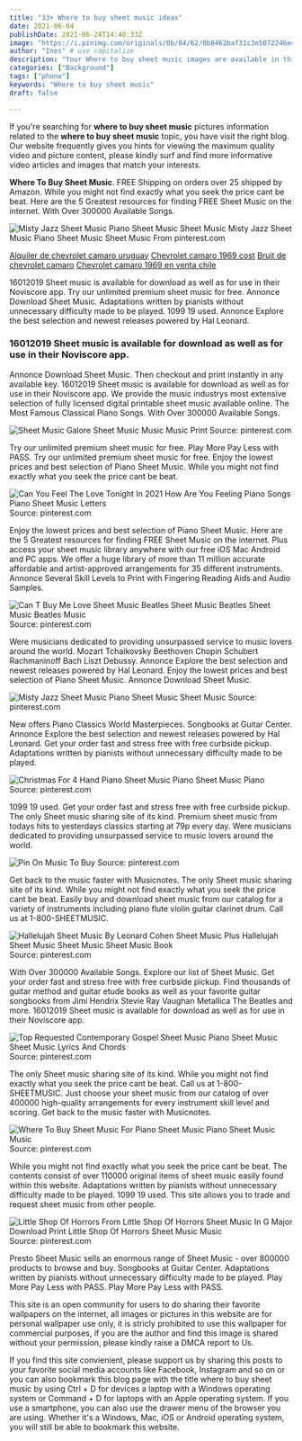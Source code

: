 ```yaml
---
title: "33+ Where to buy sheet music ideas"
date: 2021-06-04
publishDate: 2021-06-24T14:40:33Z
image: "https://i.pinimg.com/originals/0b/84/62/0b8462baf31c3e5072246e495729bd6c.gif"
author: "Ines" # use capitalize
description: "Your Where to buy sheet music images are available in this site. Where to buy sheet music are a topic that is being searched for and liked by netizens now. You can Find and Download the Where to buy sheet music files here. Download all free photos and vectors."
categories: ["Background"]
tags: ["phone"]
keywords: "Where to buy sheet music"
draft: false

---
```


If you're searching for **where to buy sheet music** pictures information related to the **where to buy sheet music** topic, you have visit the right  blog.  Our website frequently  gives you  hints  for viewing  the maximum  quality video and picture  content, please kindly surf and find more informative video articles and images  that match your interests.

**Where To Buy Sheet Music**. FREE Shipping on orders over 25 shipped by Amazon. While you might not find exactly what you seek the price cant be beat. Here are the 5 Greatest resources for finding FREE Sheet Music on the internet. With Over 300000 Available Songs.

![Misty Jazz Sheet Music Piano Sheet Music Sheet Music](https://i.pinimg.com/originals/8a/10/21/8a10213f8e9f97f4ebeb76fab8b80d58.png "Misty Jazz Sheet Music Piano Sheet Music Sheet Music")
Misty Jazz Sheet Music Piano Sheet Music Sheet Music From pinterest.com

[Alquiler de chevrolet camaro uruguay](/alquiler-de-chevrolet-camaro-uruguay/)
[Chevrolet camaro 1969 cost](/chevrolet-camaro-1969-cost/)
[Bruit de chevrolet camaro](/bruit-de-chevrolet-camaro/)
[Chevrolet camaro 1969 en venta chile](/chevrolet-camaro-1969-en-venta-chile/)

16012019 Sheet music is available for download as well as for use in their Noviscore app. Try our unlimited premium sheet music for free. Annonce Download Sheet Music. Adaptations written by pianists without unnecessary difficulty made to be played. 1099 19 used. Annonce Explore the best selection and newest releases powered by Hal Leonard.

### 16012019 Sheet music is available for download as well as for use in their Noviscore app.

Annonce Download Sheet Music. Then checkout and print instantly in any available key. 16012019 Sheet music is available for download as well as for use in their Noviscore app. We provide the music industrys most extensive selection of fully licensed digital printable sheet music available online. The Most Famous Classical Piano Songs. With Over 300000 Available Songs.


![Sheet Music Galore Sheet Music Music Music Print](https://i.pinimg.com/originals/7d/ed/78/7ded781b1a37b075c3ad10b1eeea48c0.jpg "Sheet Music Galore Sheet Music Music Music Print")
Source: pinterest.com

Try our unlimited premium sheet music for free. Play More Pay Less with PASS. Try our unlimited premium sheet music for free. Enjoy the lowest prices and best selection of Piano Sheet Music. While you might not find exactly what you seek the price cant be beat.

![Can You Feel The Love Tonight In 2021 How Are You Feeling Piano Songs Piano Sheet Music Letters](https://i.pinimg.com/originals/db/22/62/db226254f4d707673a4094da6f49ddfb.png "Can You Feel The Love Tonight In 2021 How Are You Feeling Piano Songs Piano Sheet Music Letters")
Source: pinterest.com

Enjoy the lowest prices and best selection of Piano Sheet Music. Here are the 5 Greatest resources for finding FREE Sheet Music on the internet. Plus access your sheet music library anywhere with our free iOS Mac Android and PC apps. We offer a huge library of more than 11 million accurate affordable and artist-approved arrangements for 35 different instruments. Annonce Several Skill Levels to Print with Fingering Reading Aids and Audio Samples.

![Can T Buy Me Love Sheet Music Beatles Sheet Music Beatles Sheet Music Beatles Music](https://i.pinimg.com/736x/d2/3b/95/d23b955f3f8779efd175bd1b076a123a.jpg "Can T Buy Me Love Sheet Music Beatles Sheet Music Beatles Sheet Music Beatles Music")
Source: pinterest.com

Were musicians dedicated to providing unsurpassed service to music lovers around the world. Mozart Tchaikovsky Beethoven Chopin Schubert Rachmaninoff Bach Liszt Debussy. Annonce Explore the best selection and newest releases powered by Hal Leonard. Enjoy the lowest prices and best selection of Piano Sheet Music. Annonce Download Sheet Music.

![Misty Jazz Sheet Music Piano Sheet Music Sheet Music](https://i.pinimg.com/originals/8a/10/21/8a10213f8e9f97f4ebeb76fab8b80d58.png "Misty Jazz Sheet Music Piano Sheet Music Sheet Music")
Source: pinterest.com

New offers Piano Classics World Masterpieces. Songbooks at Guitar Center. Annonce Explore the best selection and newest releases powered by Hal Leonard. Get your order fast and stress free with free curbside pickup. Adaptations written by pianists without unnecessary difficulty made to be played.

![Christmas For 4 Hand Piano Sheet Music Piano Sheet Music Piano](https://i.pinimg.com/originals/27/99/33/2799338ba3c6abc8c5385ef24cd80750.png "Christmas For 4 Hand Piano Sheet Music Piano Sheet Music Piano")
Source: pinterest.com

1099 19 used. Get your order fast and stress free with free curbside pickup. The only Sheet music sharing site of its kind. Premium sheet music from todays hits to yesterdays classics starting at 79p every day. Were musicians dedicated to providing unsurpassed service to music lovers around the world.

![Pin On Music To Buy](https://i.pinimg.com/originals/d1/8e/64/d18e649a48245f7ae7f5803799aa1a08.png "Pin On Music To Buy")
Source: pinterest.com

Get back to the music faster with Musicnotes. The only Sheet music sharing site of its kind. While you might not find exactly what you seek the price cant be beat. Easily buy and download sheet music from our catalog for a variety of instruments including piano flute violin guitar clarinet drum. Call us at 1-800-SHEETMUSIC.

![Hallelujah Sheet Music By Leonard Cohen Sheet Music Plus Hallelujah Sheet Music Sheet Music Sheet Music Book](https://i.pinimg.com/originals/aa/98/af/aa98affde5eac1b2c025455849d5da4b.jpg "Hallelujah Sheet Music By Leonard Cohen Sheet Music Plus Hallelujah Sheet Music Sheet Music Sheet Music Book")
Source: pinterest.com

With Over 300000 Available Songs. Explore our list of Sheet Music. Get your order fast and stress free with free curbside pickup. Find thousands of guitar method and guitar etude books as well as your favorite guitar songbooks from Jimi Hendrix Stevie Ray Vaughan Metallica The Beatles and more. 16012019 Sheet music is available for download as well as for use in their Noviscore app.

![Top Requested Contemporary Gospel Sheet Music Piano Sheet Music Sheet Music Lyrics And Chords](https://i.pinimg.com/originals/8e/05/ca/8e05cae936c15c8c447488b74fa896ca.jpg "Top Requested Contemporary Gospel Sheet Music Piano Sheet Music Sheet Music Lyrics And Chords")
Source: pinterest.com

The only Sheet music sharing site of its kind. While you might not find exactly what you seek the price cant be beat. Call us at 1-800-SHEETMUSIC. Just choose your sheet music from our catalog of over 400000 high-quality arrangements for every instrument skill level and scoring. Get back to the music faster with Musicnotes.

![Where To Buy Sheet Music For Piano Sheet Music Piano Sheet Music Music](https://i.pinimg.com/474x/1c/7c/9d/1c7c9d1f11572340e8f2e9b4c8e96771.jpg "Where To Buy Sheet Music For Piano Sheet Music Piano Sheet Music Music")
Source: pinterest.com

While you might not find exactly what you seek the price cant be beat. The contents consist of over 110000 original items of sheet music easily found within this website. Adaptations written by pianists without unnecessary difficulty made to be played. 1099 19 used. This site allows you to trade and request sheet music from other people.

![Little Shop Of Horrors From Little Shop Of Horrors Sheet Music In G Major Download Print Little Shop Of Horrors Sheet Music Music](https://i.pinimg.com/originals/0b/84/62/0b8462baf31c3e5072246e495729bd6c.gif "Little Shop Of Horrors From Little Shop Of Horrors Sheet Music In G Major Download Print Little Shop Of Horrors Sheet Music Music")
Source: pinterest.com

Presto Sheet Music sells an enormous range of Sheet Music - over 800000 products to browse and buy. Songbooks at Guitar Center. Adaptations written by pianists without unnecessary difficulty made to be played. Play More Pay Less with PASS. Play More Pay Less with PASS.

This site is an open community for users to do sharing their favorite wallpapers on the internet, all images or pictures in this website are for personal wallpaper use only, it is stricly prohibited to use this wallpaper for commercial purposes, if you are the author and find this image is shared without your permission, please kindly raise a DMCA report to Us.

If you find this site convienient, please support us by sharing this posts to your favorite social media accounts like Facebook, Instagram and so on or you can also bookmark this blog page with the title where to buy sheet music by using Ctrl + D for devices a laptop with a Windows operating system or Command + D for laptops with an Apple operating system. If you use a smartphone, you can also use the drawer menu of the browser you are using. Whether it's a Windows, Mac, iOS or Android operating system, you will still be able to bookmark this website.
